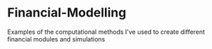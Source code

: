 # Financial-Modelling
Examples of the computational methods I've used to create different financial modules and simulations
